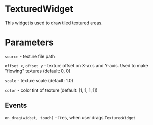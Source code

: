 # TexturedWidget

This widget is used to draw tiled textured areas.

# Parameters

`source` - texture file path

`offset_x`, `offset_y` - texture offset on X-axis and Y-axis. Used to make "flowing" textures (default: 0, 0)

`scale` - texture scale (default: 1.0)

`color` - color tint of texture (default: [1, 1, 1, 1])

## Events

`on_drag(widget, touch)` - fires, when user drags `TexturedWidget`